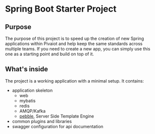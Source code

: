 # Spring Boot Starter Project

## Purpose

The purpose of this project is to speed up the creation of new Spring applications within Pivaiot
and help keep the same standards across multiple teams. If you need to create a new app, you can
simply use this one as a starting point and build on top of it.

## What's inside

The project is a working application with a minimal setup. It contains:
  * application skeleton
    * web
    * mybatis
    * redis
    * AMQP/Kafka
    * [pebble](https://github.com/PebbleTemplates/pebble), Server Side Template Engine
  * common plugins and libraries
  * swagger configuration for api documentation
